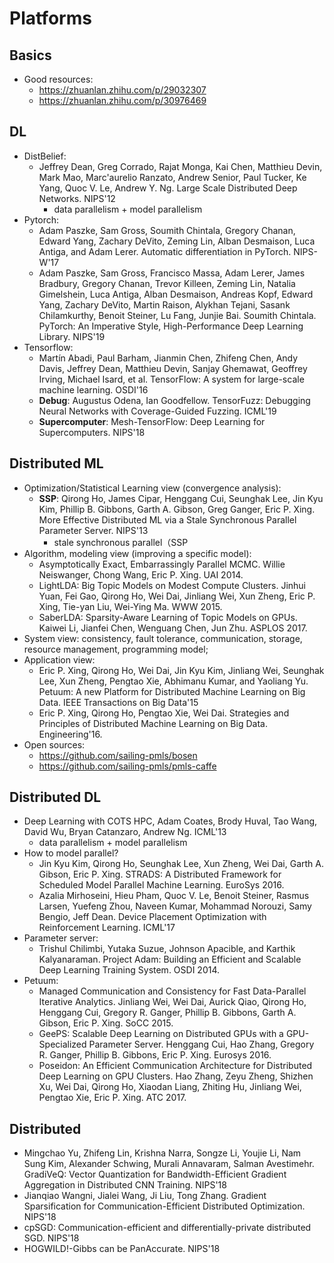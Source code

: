 # Platforms

## Basics
- Good resources:
	- https://zhuanlan.zhihu.com/p/29032307
	- https://zhuanlan.zhihu.com/p/30976469

## DL
- DistBelief:
	- Jeffrey Dean, Greg Corrado, Rajat Monga, Kai Chen, Matthieu Devin, Mark Mao, Marc'aurelio Ranzato, Andrew Senior, Paul Tucker, Ke Yang, Quoc V. Le, Andrew Y. Ng. Large Scale Distributed Deep Networks. NIPS'12
		- data parallelism + model parallelism
- Pytorch:
	- Adam Paszke, Sam Gross, Soumith Chintala, Gregory Chanan, Edward Yang, Zachary DeVito, Zeming Lin, Alban Desmaison, Luca Antiga, and Adam Lerer. Automatic differentiation in PyTorch. NIPS-W'17
	- Adam Paszke, Sam Gross, Francisco Massa, Adam Lerer, James Bradbury, Gregory Chanan, Trevor Killeen, Zeming Lin, Natalia Gimelshein, Luca Antiga, Alban Desmaison, Andreas Kopf, Edward Yang, Zachary DeVito, Martin Raison, Alykhan Tejani, Sasank Chilamkurthy, Benoit Steiner, Lu Fang, Junjie Bai. Soumith Chintala. PyTorch: An Imperative Style, High-Performance Deep Learning Library. NIPS'19
- Tensorflow:
	- Martín Abadi, Paul Barham, Jianmin Chen, Zhifeng Chen, Andy Davis, Jeffrey Dean, Matthieu Devin, Sanjay Ghemawat, Geoffrey Irving, Michael Isard, et al. TensorFlow: A system for large-scale machine learning. OSDI'16
	- **Debug**: Augustus Odena, Ian Goodfellow. TensorFuzz: Debugging Neural Networks with Coverage-Guided Fuzzing. ICML'19
	- **Supercomputer**: Mesh-TensorFlow: Deep Learning for Supercomputers. NIPS'18

## Distributed ML
- Optimization/Statistical Learning view (convergence analysis):
	- **SSP**: Qirong Ho, James Cipar, Henggang Cui, Seunghak Lee, Jin Kyu Kim, Phillip B. Gibbons, Garth A. Gibson, Greg Ganger, Eric P. Xing. More Effective Distributed ML via a Stale Synchronous Parallel Parameter Server. NIPS'13
		- stale synchronous parallel（SSP
- Algorithm, modeling view (improving a specific model):
	- Asymptotically Exact, Embarrassingly Parallel MCMC. Willie Neiswanger, Chong Wang, Eric P. Xing. UAI 2014.
	- LightLDA: Big Topic Models on Modest Compute Clusters. Jinhui Yuan, Fei Gao, Qirong Ho, Wei Dai, Jinliang Wei, Xun Zheng, Eric P. Xing, Tie-yan Liu, Wei-Ying Ma. WWW 2015.
	- SaberLDA: Sparsity-Aware Learning of Topic Models on GPUs. Kaiwei Li, Jianfei Chen, Wenguang Chen, Jun Zhu. ASPLOS 2017.
- System view: consistency, fault tolerance, communication, storage, resource management, programming model;
- Application view:
	- Eric P. Xing, Qirong Ho, Wei Dai, Jin Kyu Kim, Jinliang Wei, Seunghak Lee, Xun Zheng, Pengtao Xie, Abhimanu Kumar, and Yaoliang Yu. Petuum: A new Platform for Distributed Machine Learning on Big Data. IEEE Transactions on Big Data'15
	- Eric P. Xing, Qirong Ho, Pengtao Xie, Wei Dai. Strategies and Principles of Distributed Machine Learning on Big Data. Engineering'16.
- Open sources:
	- https://github.com/sailing-pmls/bosen
	- https://github.com/sailing-pmls/pmls-caffe

## Distributed DL
- Deep Learning with COTS HPC, Adam Coates, Brody Huval, Tao Wang, David Wu, Bryan Catanzaro, Andrew Ng. ICML'13
	- data parallelism + model parallelism
- How to model parallel?
	- Jin Kyu Kim, Qirong Ho, Seunghak Lee, Xun Zheng, Wei Dai, Garth A. Gibson, Eric P. Xing. STRADS: A Distributed Framework for Scheduled Model Parallel Machine Learning. EuroSys 2016.
	- Azalia Mirhoseini, Hieu Pham, Quoc V. Le, Benoit Steiner, Rasmus Larsen, Yuefeng Zhou, Naveen Kumar, Mohammad Norouzi, Samy Bengio, Jeff Dean. Device Placement Optimization with Reinforcement Learning. ICML'17
- Parameter server:
	- Trishul Chilimbi, Yutaka Suzue, Johnson Apacible, and Karthik Kalyanaraman. Project Adam: Building an Efficient and Scalable Deep Learning Training System. OSDI 2014.
- Petuum:
	- Managed Communication and Consistency for Fast Data-Parallel Iterative Analytics. Jinliang Wei, Wei Dai, Aurick Qiao, Qirong Ho, Henggang Cui, Gregory R. Ganger, Phillip B. Gibbons, Garth A. Gibson, Eric P. Xing. SoCC 2015.
	- GeePS: Scalable Deep Learning on Distributed GPUs with a GPU-Specialized Parameter Server. Henggang Cui, Hao Zhang, Gregory R. Ganger, Phillip B. Gibbons, Eric P. Xing. Eurosys 2016.
	- Poseidon: An Efficient Communication Architecture for Distributed Deep Learning on GPU Clusters. Hao Zhang, Zeyu Zheng, Shizhen Xu, Wei Dai, Qirong Ho, Xiaodan Liang, Zhiting Hu, Jinliang Wei, Pengtao Xie, Eric P. Xing. ATC 2017.

## Distributed
- Mingchao Yu, Zhifeng Lin, Krishna Narra, Songze Li, Youjie Li, Nam Sung Kim, Alexander Schwing, Murali Annavaram, Salman Avestimehr. GradiVeQ: Vector Quantization for Bandwidth-Efficient Gradient Aggregation in Distributed CNN Training. NIPS'18
- Jianqiao Wangni, Jialei Wang, Ji Liu, Tong Zhang. Gradient Sparsification for Communication-Efficient Distributed Optimization. NIPS'18
- cpSGD: Communication-efficient and differentially-private distributed SGD. NIPS'18
- HOGWILD!-Gibbs can be PanAccurate. NIPS'18
